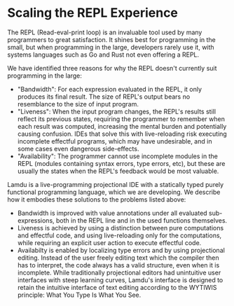 # Scaling the REPL Experience

The REPL (Read-eval-print loop) is an invaluable tool used by many programmers to great satisfaction.
It shines best for programming in the small, but when programming in the large, developers rarely use it, with systems languages such as Go and Rust not even offering a REPL.

We have identified three reasons for why the REPL doesn't currently suit programming in the large:

* "Bandwidth": For each expression evaluated in the REPL, it only produces its final result. The size of REPL's output bears no resemblance to the size of input program.
* "Liveness": When the input program changes, the REPL's results still reflect its previous states, requiring the programmer to remember when each result was computed, increasing the mental burden and potentially causing confusion. IDEs that solve this with live-reloading risk executing incomplete effectful programs, which may have undesirable, and in some cases even dangerous side-effects.
* "Availability": The programmer cannot use incomplete modules in the REPL (modules containing syntax errors, type errors, etc), but these are usually the states when the REPL's feedback would be most valuable.

Lamdu is a live-programming projectional IDE with a statically typed purely functional programming language, which we are developing. We describe how it embodies these solutions to the problems listed above:

* Bandwidth is improved with value annotations under all evaluated sub-expressions, both in the REPL line and in the used functions themselves.
* Liveness is achieved by using a distinction between pure computations and effectful code, and using live-reloading only for the computations, while requiring an explicit user action to execute effectful code.
* Availabilty is enabled by localizing type errors and by using projectional editing. Instead of the user freely editing text which the compiler then has to interpret, the code always has a valid structure, even when it is incomplete. While traditionally projectional editors had unintuitive user interfaces with steep learning curves, Lamdu's interface is designed to retain the intuitive interface of text editing according to the WYTIWIS principle: What You Type Is What You See.
